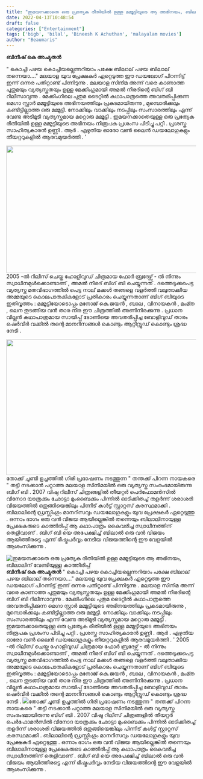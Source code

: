 ```yaml
---
title: "ഇമയനക്കാതെ ഒരു പ്രത്യേക രീതിയിൽ ഉള്ള മമ്മൂട്ടിയുടെ ആ അഭിനയം, ബിലാലിന് വേണ്ടിയുള്ള കാത്തിരിപ്പ്"
date: 2022-04-13T10:48:54
draft: false
categories: ["Entertainment"]
tags: ['bigb', 'bilal', 'Bineesh K Achuthan', 'malayalam movies']
author: "Beaumaris"
---
```


<strong>ബിനീഷ് കെ അച്യുതൻ </strong>

" കൊച്ചി പഴയ കൊച്ചിയല്ലെന്നറിയാം പക്ഷേ ബിലാല് പഴയ ബിലാല് തന്നെയാ...."
മലയാള യുവ പ്രേക്ഷകർ ഏറ്റെടുത്ത ഈ ഡയലോഗ് പിറന്നിട്ട് ഇന്ന് ഒന്നര പതിറ്റാണ്ട് പിന്നിടുന്നു . മലയാള സിനിമ അന്ന് വരെ കാണാത്ത പുതുമയും വ്യത്യസ്തതയും ഉള്ള മേക്കിംഗുമായി അമൽ നീരദിന്റെ ബിഗ് ബി റിലീസാവുന്നു . മേക്കിംഗിലെ പുതുമ ടൈറ്റിൽ കഥാപാത്രത്തെ അവതരിപ്പിക്കുന്ന മെഗാ സ്റ്റാർ മമ്മൂട്ടിയുടെ അഭിനയത്തിലും പ്രകടമായിരുന്നു , മുമ്പൊരിക്കലും കണ്ടിട്ടില്ലാത്ത ഒരു മമ്മൂട്ടി. നോക്കിലും വാക്കിലും നടപ്പിലും സംസാരത്തിലും എന്ന് വേണ്ട അടിമുടി വ്യത്യസ്തമായ മറ്റൊരു മമ്മൂട്ടി . ഇമയനക്കാതെയുള്ള ഒരു പ്രത്യേക രീതിയിൽ ഉള്ള മമ്മൂട്ടിയുടെ അഭിനയം നിരൂപക പ്രശംസ പിടിച്ചു പറ്റി . പ്രശസ്ത സാഹിത്യകാരൻ ഉണ്ണി . ആർ . എഴുതിയ ഓരോ വൺ ലൈൻ ഡയലോഗുകളും തീയറ്ററുകളിൽ ആരവമുയർത്തി . '

<img class="size-full wp-image-329607 aligncenter" src="https://cdn.boolokam.com/articles/2022/04/7777777777777777777777777777777.jpg" alt="" width="600" height="338" />2005 -ൽ റിലീസ് ചെയ്ത ഹോളിവുഡ് ചിത്രമായ ഫോർ ബ്രദേഴ്സ് - ൽ നിന്നും സ്വാധീനമുൾക്കൊണ്ടാണ് , അമൽ നീരദ് ബിഗ് ബി ചെയ്യുന്നത് . ദത്തെടുക്കപെട്ട വ്യത്യസ്ത മതവിഭാഗത്തിൽ പെട്ട നാല് മക്കൾ തങ്ങളെ വളർത്തി വലുതാക്കിയ അമ്മയുടെ കൊലപാതകികളോട് പ്രതികാരം ചെയ്യുന്നതാണ് ബിഗ് ബിയുടെ ഇതിവൃത്തം : മമ്മൂട്ടിയോടൊപ്പം മനോജ് കെ.ജയൻ , ബാല , വിനായകൻ , മംമ്ത , ലെന തുടങ്ങിയ വൻ താര നിര ഈ ചിത്രത്തിൽ അണിനിരക്കുന്നു . പ്രധാന വില്ലൻ കഥാപാത്രമായ സായിപ്പ് ടോണിയെ അവതരിപ്പിച്ച ബോളിവുഡ് താരം ഷെർവീർ വക്കിൽ തന്റെ മാനറിസങ്ങൾ കൊണ്ടും ആറ്റിറ്റ്യൂഡ് കൊണ്ടും ശ്രദ്ധ നേടി .

<img class="size-full wp-image-329608 aligncenter" src="https://cdn.boolokam.com/articles/2022/04/66666666666666.jpg" alt="" width="640" height="360" />തോക്ക് ചൂണ്ടി ഉച്ചത്തിൽ ഗിരി പ്രഭാഷണം നടത്തുന്ന " തന്തക്ക് പിറന്ന നായകരെ " തട്ടി നടക്കാൻ പറ്റാത്ത മലയാള സിനിമയിൽ ഒരു വ്യത്യസ്ത സംരംഭമായിരുന്നു ബിഗ് ബി . 2007 വിഷു റിലീസ് ചിത്രങ്ങളിൽ തീയറ്റർ പെർഫോമൻസിൽ വിനോദ യാത്രക്കും ഛോട്ടാ മുംബൈക്കും പിന്നിൽ ഓടിക്കിതച്ച് തളർന്ന് ശരാശരി വിജയത്തിൽ ഒതുങ്ങിയെങ്കിലും പിന്നീട് കൾട്ട് സ്റ്റാറ്റസ് കരസ്ഥമാക്കി . ബിലാലിന്റെ ഡ്രസ്സിംഗും മാനറിസവും ഡയലോഗുകളും യുവ പ്രേക്ഷകർ ഏറ്റെടുത്തു . ഒന്നാം ഭാഗം ഒരു വൻ വിജയ ആയില്ലെങ്കിൽ തന്നെയും ബിലാലിനായുള്ള പ്രേക്ഷകരുടെ കാത്തിരിപ്പ് ആ കഥാപാത്രം കൈവരിച്ച സ്വാധീനത്തിന് തെളിവാണ് . ബിഗ് ബി യെ അപേക്ഷിച്ച് ബിലാൽ ഒരു വൻ വിജയം ആയിത്തീരട്ടെ എന്ന് ഭീഷ്മപർവ്വം നേടിയ വിജയത്തിന്റെ ഈ വേളയിൽ ആശംസിക്കുന്നു .


![ഇമയനക്കാതെ ഒരു പ്രത്യേക രീതിയിൽ ഉള്ള മമ്മൂട്ടിയുടെ ആ അഭിനയം, ബിലാലിന് വേണ്ടിയുള്ള കാത്തിരിപ്പ്](https://cdn.boolokam.com/articles/2022/04/7777777777777777777777777777777.jpg)**ബിനീഷ് കെ അച്യുതൻ** " കൊച്ചി പഴയ കൊച്ചിയല്ലെന്നറിയാം പക്ഷേ ബിലാല് പഴയ ബിലാല് തന്നെയാ...." മലയാള യുവ പ്രേക്ഷകർ ഏറ്റെടുത്ത ഈ ഡയലോഗ് പിറന്നിട്ട് ഇന്ന് ഒന്നര പതിറ്റാണ്ട് പിന്നിടുന്നു . മലയാള സിനിമ അന്ന് വരെ കാണാത്ത പുതുമയും വ്യത്യസ്തതയും ഉള്ള മേക്കിംഗുമായി അമൽ നീരദിന്റെ ബിഗ് ബി റിലീസാവുന്നു . മേക്കിംഗിലെ പുതുമ ടൈറ്റിൽ കഥാപാത്രത്തെ അവതരിപ്പിക്കുന്ന മെഗാ സ്റ്റാർ മമ്മൂട്ടിയുടെ അഭിനയത്തിലും പ്രകടമായിരുന്നു , മുമ്പൊരിക്കലും കണ്ടിട്ടില്ലാത്ത ഒരു മമ്മൂട്ടി. നോക്കിലും വാക്കിലും നടപ്പിലും സംസാരത്തിലും എന്ന് വേണ്ട അടിമുടി വ്യത്യസ്തമായ മറ്റൊരു മമ്മൂട്ടി . ഇമയനക്കാതെയുള്ള ഒരു പ്രത്യേക രീതിയിൽ ഉള്ള മമ്മൂട്ടിയുടെ അഭിനയം നിരൂപക പ്രശംസ പിടിച്ചു പറ്റി . പ്രശസ്ത സാഹിത്യകാരൻ ഉണ്ണി . ആർ . എഴുതിയ ഓരോ വൺ ലൈൻ ഡയലോഗുകളും തീയറ്ററുകളിൽ ആരവമുയർത്തി . ' 2005 -ൽ റിലീസ് ചെയ്ത ഹോളിവുഡ് ചിത്രമായ ഫോർ ബ്രദേഴ്സ് - ൽ നിന്നും സ്വാധീനമുൾക്കൊണ്ടാണ് , അമൽ നീരദ് ബിഗ് ബി ചെയ്യുന്നത് . ദത്തെടുക്കപെട്ട വ്യത്യസ്ത മതവിഭാഗത്തിൽ പെട്ട നാല് മക്കൾ തങ്ങളെ വളർത്തി വലുതാക്കിയ അമ്മയുടെ കൊലപാതകികളോട് പ്രതികാരം ചെയ്യുന്നതാണ് ബിഗ് ബിയുടെ ഇതിവൃത്തം : മമ്മൂട്ടിയോടൊപ്പം മനോജ് കെ.ജയൻ , ബാല , വിനായകൻ , മംമ്ത , ലെന തുടങ്ങിയ വൻ താര നിര ഈ ചിത്രത്തിൽ അണിനിരക്കുന്നു . പ്രധാന വില്ലൻ കഥാപാത്രമായ സായിപ്പ് ടോണിയെ അവതരിപ്പിച്ച ബോളിവുഡ് താരം ഷെർവീർ വക്കിൽ തന്റെ മാനറിസങ്ങൾ കൊണ്ടും ആറ്റിറ്റ്യൂഡ് കൊണ്ടും ശ്രദ്ധ നേടി . ![](https://cdn.boolokam.com/articles/2022/04/66666666666666.jpg)തോക്ക് ചൂണ്ടി ഉച്ചത്തിൽ ഗിരി പ്രഭാഷണം നടത്തുന്ന " തന്തക്ക് പിറന്ന നായകരെ " തട്ടി നടക്കാൻ പറ്റാത്ത മലയാള സിനിമയിൽ ഒരു വ്യത്യസ്ത സംരംഭമായിരുന്നു ബിഗ് ബി . 2007 വിഷു റിലീസ് ചിത്രങ്ങളിൽ തീയറ്റർ പെർഫോമൻസിൽ വിനോദ യാത്രക്കും ഛോട്ടാ മുംബൈക്കും പിന്നിൽ ഓടിക്കിതച്ച് തളർന്ന് ശരാശരി വിജയത്തിൽ ഒതുങ്ങിയെങ്കിലും പിന്നീട് കൾട്ട് സ്റ്റാറ്റസ് കരസ്ഥമാക്കി . ബിലാലിന്റെ ഡ്രസ്സിംഗും മാനറിസവും ഡയലോഗുകളും യുവ പ്രേക്ഷകർ ഏറ്റെടുത്തു . ഒന്നാം ഭാഗം ഒരു വൻ വിജയ ആയില്ലെങ്കിൽ തന്നെയും ബിലാലിനായുള്ള പ്രേക്ഷകരുടെ കാത്തിരിപ്പ് ആ കഥാപാത്രം കൈവരിച്ച സ്വാധീനത്തിന് തെളിവാണ് . ബിഗ് ബി യെ അപേക്ഷിച്ച് ബിലാൽ ഒരു വൻ വിജയം ആയിത്തീരട്ടെ എന്ന് ഭീഷ്മപർവ്വം നേടിയ വിജയത്തിന്റെ ഈ വേളയിൽ ആശംസിക്കുന്നു .
